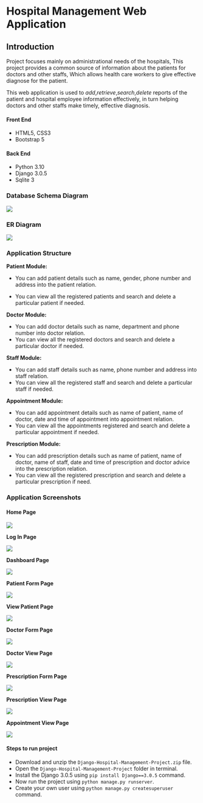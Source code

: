 # Hospital Management Web Application

## Introduction

Project focuses mainly on administrational needs of the hospitals, This project provides a common source of information about the patients for doctors and other staffs, Which allows health care workers to give effective diagnose for the patient. 

This web application is used to *add*,*retrieve*,*search*,*delete* reports of the patient and hospital employee information effectively, in turn helping doctors and other staffs make timely, effective diagnosis. 

#### Front End

* HTML5, CSS3
* Bootstrap 5

#### Back End

* Python 3.10
* Django 3.0.5
* Sqlite 3

### Database Schema Diagram

![](https://bn1303files.storage.live.com/y4mlR26LChl62zoef42khBS9PYhmdJeNtxoGJPn0GfsDIdbBkUKryzQSLkAPxcqty5WlMFXW4PWBLgeLpKaLAX5ECymechK3XHunoBGVuA7L9917scrMFP-xAqBnFUBSCa6D7xgdhDXvNThZH4yH_ephTIULjdo_d3JwqfzPd40VhTtQlFBt29kojDTMf88mHY8?width=1951&height=986&cropmode=none)

### ER Diagram

![](https://chi01pap001files.storage.live.com/y4muETMZGzd8aP9ruQrDTv9DCP1br0KdUrXqsOwT4WXUDFtffCSqln4GZMUe34-hewxkiUv1vmJpNeRomz9Z6A2mV61ExSxdFK_xKa9cfgnH5M24R8k84pD42O-zhT7MZTVCN9OuIPUda5KvAWMY-ekKEUUWYGQs2vaJxf_ewGqbl9jQkYpcYtVRfc1cNQiwjaw?width=1470&height=1098&cropmode=none)

### Application Structure

**Patient Module:** 

- You can add patient details such as name, gender, phone number and address into the patient relation. 

- You can view all the registered patients and search and delete a particular patient if needed. 

**Doctor Module:** 

- You can add doctor details such as name, department and phone number into doctor relation. 
- You can view all the registered doctors and search and delete a particular doctor if needed. 

**Staff Module:** 

- You can add staff details such as name, phone number and address into staff relation. 
- You can view all the registered staff and search and delete a particular staff if needed. 

**Appointment Module:** 

- You can add appointment details such as name of patient, name of doctor, date and time of appointment into appointment relation. 
- You can view all the appointments registered and search and delete a particular appointment if needed. 

**Prescription Module:** 

- You can add prescription details such as name of patient, name of doctor, name of staff, date and time of prescription and doctor advice into the prescription relation. 
- You can view all the registered prescription and search and delete a particular prescription if need. 

### Application Screenshots

#### Home Page

![](https://bn1303files.storage.live.com/y4m7FG-sj9rcqzPqDqGBAK5TLLV_Ka_9_fC_k09wXtrlFOOhWufRle-E0EO-G3yXTNS52H60otjfXe6jhDBw5m0PDh1U19lpZDTAy2xd2NegP8ChQtrjVaNBoIB5X_JtH_ZQhWJR5SWr6HV5_rpcwsr8EV-OiA--FPJufdYzaRwvcuIjAOk3Em9wpAcSvLPo18p?width=1920&height=924&cropmode=none)

**Log In Page**

![](https://bn1303files.storage.live.com/y4mBXkjOnYqK-RSEX4W2vWf3zcxr731vVQ1CKwq48fjRqRaFTlJLJLShU5pwQpoxxxxF-RPf1Rg4JdXcZXHFq33EKGzdzuBG7P4Ex3YEipaAhqIq3AzTht9kU1d8mDTq4nWQKUPWjdkB4LFlksfKR5bYE5BFOYZTuAn82JNy-fyPqMc3LvGtj2ewGqOY1-SADI9?width=1920&height=1130&cropmode=none)

**Dashboard Page**

![](https://bn1303files.storage.live.com/y4mbEstP6S6Y8koemXIMJU5Ea3IpZnpRjUfvwqw2Vd7vEuYHUYxb76aklGGir0UJCBZ_E5bD-esV2xCoqRrxpCRWPFpQ_BkBaDJf2SJZ3ea7Ayid2KPxkNUyTn9Fa58utncSuQdY8oOwwU7f2H5A19EudWKwAr_W-VSATuJSpPUZ_Y8fJjTVVPZkwnVQTVS2p0o?width=1920&height=2861&cropmode=none)

**Patient Form Page**

![](https://bn1303files.storage.live.com/y4myDNC-fkzj7NiI1zSsuRel_f6-lNXuKhKtRYUpUv91SKWwl1i9MqEpecSbAoS7Y_vGTqnfbpEE-pSE7_noU278shYvHp64iP235Ro9qIx7XjlgDA_qYVBkvAvXM87pjvdN2XCbYeE0KgTt1PFFX5D7FGodctgsnt1EBeDW2J14JmMvHY6MRgDbyY-_7jBy7_X?width=1920&height=1456&cropmode=none)

**View Patient Page**

![](https://bn1303files.storage.live.com/y4mTaeBqTQS3yJkfeGLeoXeDr3xgaaqAcU53dp4J80RucTy85q7HiTwlu32W15kZyvpE2hkucDmx8fWw6g9GLKs6Ct1O8dxbVP3gnIc862qRbMsm_rIYJLp6m5Vyw4UIjCZopWLcCFiMTSOncIxy9JGnFx3jGZ5kdY-cJqG0LzjJqznNkXHfuozgVoCqNPvjjPh?width=1920&height=1419&cropmode=none)

**Doctor Form Page**

![](https://bn1303files.storage.live.com/y4me57y2VKrj7Pq5_kFwhD61eTkbELsErHKak23iAMvP-wgYdPb_cLUdXpZA5atHnihyHbON1eB4IgY8E8MJHZqZ2dEqveyJnuwIYw2Ncmrwc1I6g070QgyXF7G6nliyi5qbfV_Ey7GHSVTh-VJjxRd6g8SpiBNqFJ0-ICI_owaO4eRlmzyJtX4DOnm-GJWs48j?width=1920&height=1263&cropmode=none)

**Doctor View Page**

![](https://bn1303files.storage.live.com/y4m_BtJh-SFXgy706jWPSm_MzJwqsVxmahhgtXJmLbjpnpY-hEIgBiyLXGgOBkx5lJYmD_Dy0U8IlCUAOwj8RaXpJNMPVTdZWGlb-xT5nunTAb0FniuqdTEdOsfRdzIAXYk9sJP97m6Vlxo1sis9J0XDRL9CMUbzNgqEFh6GWckbOdX-yVkReBh06CvtStl5pix?width=1920&height=1344&cropmode=none)

**Prescription Form Page**

![](https://bn1303files.storage.live.com/y4mYKpO05n057tnvhSaDEk9Faoosxozc7a8Mk_LLgC-88GbPB9wEqrZ60fdgdZBvN2WcWWLcIRp3pL3aazDQnvqnalfUK-7bhC5MIXsR2AKJDlToYyyFnQeHTPHuGNiqQFfO-mptmysiMABndKQfj8zUDCRvpeq-pqpZ2hKqb8Pwq7Ga_wqO_jwxOmfyR-Ft6Tr?width=1920&height=1599&cropmode=none)

**Prescription View Page**

![](https://bn1303files.storage.live.com/y4m1Xbl82mf_1q6ecW6YE8drhYU8tOqL9ggM0-TecGyX7fAxZAwPWc_hkJC53SbOdJ9SbWVHFdWp3odoeqyn5fKsUP3SVO-nMUGUcGtCxbMehylTcBY2eY1z0ElgvywfVtASjXn9xF2styOuFs8HnH7kBW3kLByUK_98h4bwLHKTRBxWOdY2Dc5wWisD7BvhF9A?width=1920&height=1166&cropmode=none)

**Appointment View Page**

![](https://bn1303files.storage.live.com/y4mO1ChhgdZKCBRB7VZyRcQSLijc1K9avc3iVdxkhiB8Hvuy9YzCNrQ_V31VKkxI9luGXYWcjcg-7q04bt5OOU8ZWkWhOih_D-Vu9JEql8U3KIEb1W24zpoX4CoFXiQh2YqPbk-3t7qd8QR0yZdd7BEt66RRRO_zO0MNOMy0G4yy2jdfOcSot8zkX2p3MCQMDwq?width=1920&height=1230&cropmode=none)

#### Steps to run project

* Download and unzip the `Django-Hospital-Management-Project.zip` file.
* Open the `Django-Hospital-Management-Project` folder in terminal.
* Install the Django 3.0.5 using `pip install Django==3.0.5` command.
* Now run the project using `python manage.py runserver`.
* Create your own user using `python manage.py createsuperuser` command.



















